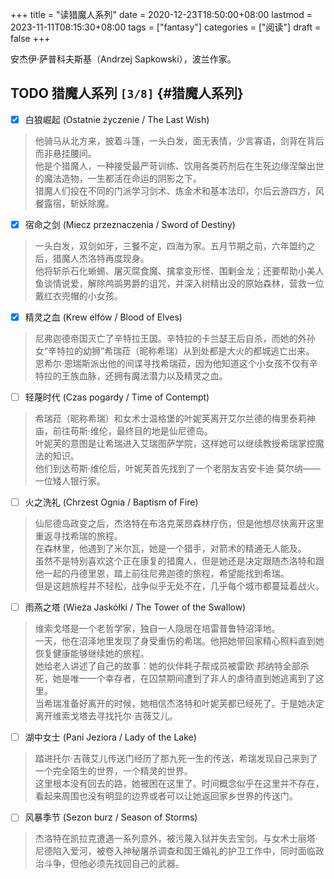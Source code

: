 +++
title = "读猎魔人系列"
date = 2020-12-23T18:50:00+08:00
lastmod = 2023-11-11T08:15:30+08:00
tags = ["fantasy"]
categories = ["阅读"]
draft = false
+++

安杰伊·萨普科夫斯基（Andrzej Sapkowski），波兰作家。 <br/>

<!--more-->


## <span class="org-todo todo TODO">TODO</span> 猎魔人系列 <code>[3/8]</code> {#猎魔人系列}

-   [X] 白狼崛起 (Ostatnie życzenie / The Last Wish) <br/>

> 他骑马从北方来，披着斗篷，一头白发，面无表情，少言寡语，剑背在背后而非悬挂腰间。 <br/>
> 他是个猎魔人，一种接受最严苛训练、饮用各类药剂后在生死边缘涅槃出世的魔法造物，一生都活在命运的阴影之下。 <br/>
> 猎魔人们投在不同的门派学习剑术、炼金术和基本法印，尔后云游四方，风餐露宿，斩妖除魔。 <br/>

-   [X] 宿命之剑 (Miecz przeznaczenia / Sword of Destiny) <br/>

> 一头白发，双剑如牙，三餐不定，四海为家。五月节期之前，六年盟约之后，猎魔人杰洛特再度现身。 <br/>
> 他将斩杀石化蜥蜴、屠灭腐食魔、擒拿变形怪、围剿金龙；还要帮助小美人鱼谈情说爱，解除鸬鹚男爵的诅咒，并深入树精出没的原始森林，营救一位戴红衣兜帽的小女孩。 <br/>

-   [X] 精灵之血 (Krew elfów / Blood of Elves) <br/>

> 尼弗迦德帝国灭亡了辛特拉王国。辛特拉的卡兰瑟王后自杀，而她的外孙女“辛特拉的幼狮”希瑞菈（昵称希瑞）从到处都是大火的都城逃亡出来。 <br/>
> 恩希尔·恩瑞斯派出他的间谍寻找希瑞菈，因为他知道这个小女孩不仅有辛特拉的王族血脉，还拥有魔法潜力以及精灵之血。 <br/>

-   [ ] 轻蔑时代 (Czas pogardy / Time of Contempt) <br/>

> 希瑞菈（昵称希瑞）和女术士温格堡的叶妮芙离开艾尔兰德的梅里泰莉神庙，前往苟斯·维伦，最终目的地是仙尼德岛。 <br/>
> 叶妮芙的意图是让希瑞进入艾瑞图萨学院，这样她可以继续教授希瑞掌控魔法的知识。 <br/>
> 他们到达苟斯·维伦后，叶妮芙首先找到了一个老朋友吉安卡迪·莫尔纳——一位矮人银行家。 <br/>

-   [ ] 火之洗礼 (Chrzest Ognia / Baptism of Fire) <br/>

> 仙尼德岛政变之后，杰洛特在布洛克莱昂森林疗伤，但是他想尽快离开这里重返寻找希瑞的旅程。 <br/>
> 在森林里，他遇到了米尔瓦，她是一个猎手，对箭术的精通无人能及。 <br/>
> 虽然不是特别喜欢这个正在康复的猎魔人，但是她还是决定跟随杰洛特和跟他一起的丹德里恩，踏上前往尼弗迦德的旅程，希望能找到希瑞。 <br/>
> 但是这趟旅程并不轻松，战争似乎无处不在，几乎每个城市都蔓延着战火。 <br/>

-   [ ] 雨燕之塔 (Wieża Jaskółki / The Tower of the Swallow) <br/>

> 维索戈塔是一个老哲学家，独自一人隐居在培雷普鲁特沼泽地。 <br/>
> 一天，他在沼泽地里发现了身受重伤的希瑞。他把她带回家精心照料直到她恢复健康能够继续她的旅程。 <br/>
> 她给老人讲述了自己的故事：她的伙伴耗子帮成员被雷欧·邦纳特全部杀死，她是唯一一个幸存者，在囚禁期间遭到了非人的虐待直到她逃离到了这里。 <br/>
> 当希瑞准备好离开的时候，她相信杰洛特和叶妮芙都已经死了。于是她决定离开维索戈塔去寻找托尔·吉薇艾儿。 <br/>

-   [ ] 湖中女士 (Pani Jeziora / Lady of the Lake) <br/>

> 踏进托尔·吉薇艾儿传送门经历了那九死一生的传送，希瑞发现自己来到了一个完全陌生的世界，一个精灵的世界。 <br/>
> 这里根本没有回去的路，她被困在这里了。时间概念似乎在这里并不存在，看起来周围也没有明显的边界或者可以让她返回家乡世界的传送门。 <br/>

-   [ ] 风暴季节 (Sezon burz / Season of Storms) <br/>

> 杰洛特在凯拉克遭遇一系列意外，被污蔑入狱并失去宝剑。与女术士丽塔·尼德陷入爱河，被卷入神秘屠杀调查和国王婚礼的护卫工作中，同时面临政治斗争，但他必须先找回自己的武器。 <br/>

